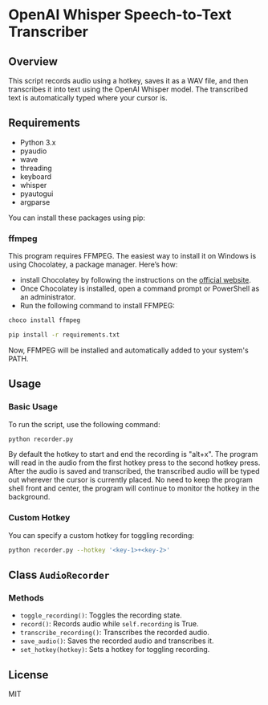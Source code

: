 <!-- @format -->

# OpenAI Whisper Speech-to-Text Transcriber

## Overview

This script records audio using a hotkey, saves it as a WAV file, and then transcribes it into text using the OpenAI Whisper model. The transcribed text is automatically typed where your cursor is.

## Requirements

- Python 3.x
- pyaudio
- wave
- threading
- keyboard
- whisper
- pyautogui
- argparse

You can install these packages using pip:

### ffmpeg

This program requires FFMPEG. The easiest way to install it on Windows is using Chocolatey, a package manager. Here’s how:

- install Chocolatey by following the instructions on the [official website](https://chocolatey.org/install).
- Once Chocolatey is installed, open a command prompt or PowerShell as an administrator.
- Run the following command to install FFMPEG:

```bash
choco install ffmpeg
```

```bash
pip install -r requirements.txt
```

Now, FFMPEG will be installed and automatically added to your system's PATH.

## Usage

### Basic Usage

To run the script, use the following command:

```bash
python recorder.py
```

By default the hotkey to start and end the recording is "alt+x". The program will read in the audio from the first hotkey press to the second hotkey press. After the audio is saved and transcribed, the transcribed audio will be typed out wherever the cursor is currently placed. No need to keep the program shell front and center, the program will continue to monitor the hotkey in the background.

### Custom Hotkey

You can specify a custom hotkey for toggling recording:

```bash
python recorder.py --hotkey '<key-1>+<key-2>'
```

## Class `AudioRecorder`

### Methods

- `toggle_recording()`: Toggles the recording state.
- `record()`: Records audio while `self.recording` is True.
- `transcribe_recording()`: Transcribes the recorded audio.
- `save_audio()`: Saves the recorded audio and transcribes it.
- `set_hotkey(hotkey)`: Sets a hotkey for toggling recording.

## License

MIT
